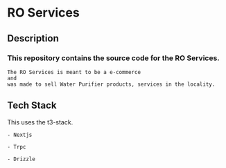 # RO Services

## Description

### This repository contains the source code for the RO Services. 


```
The RO Services is meant to be a e-commerce
and
was made to sell Water Purifier products, services in the locality.
```
## Tech Stack

  This uses the t3-stack.
    
    - Nextjs
    
    - Trpc
    
    - Drizzle
  
  
